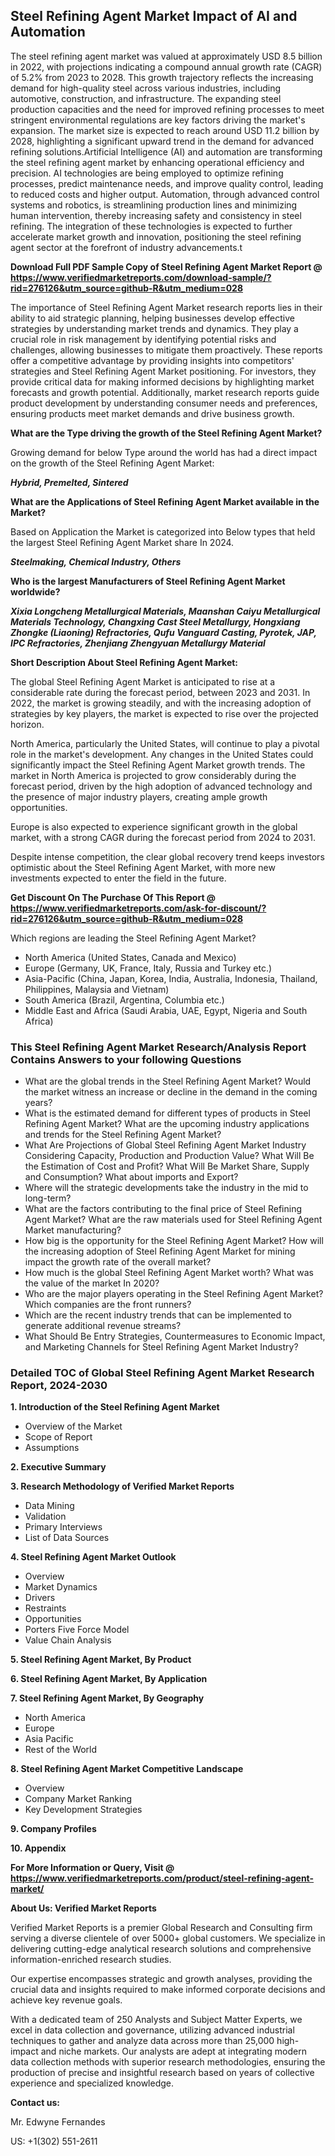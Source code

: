 <h2>Steel Refining Agent Market Impact of AI and Automation</h2>The steel refining agent market was valued at approximately USD 8.5 billion in 2022, with projections indicating a compound annual growth rate (CAGR) of 5.2% from 2023 to 2028. This growth trajectory reflects the increasing demand for high-quality steel across various industries, including automotive, construction, and infrastructure. The expanding steel production capacities and the need for improved refining processes to meet stringent environmental regulations are key factors driving the market's expansion. The market size is expected to reach around USD 11.2 billion by 2028, highlighting a significant upward trend in the demand for advanced refining solutions.Artificial Intelligence (AI) and automation are transforming the steel refining agent market by enhancing operational efficiency and precision. AI technologies are being employed to optimize refining processes, predict maintenance needs, and improve quality control, leading to reduced costs and higher output. Automation, through advanced control systems and robotics, is streamlining production lines and minimizing human intervention, thereby increasing safety and consistency in steel refining. The integration of these technologies is expected to further accelerate market growth and innovation, positioning the steel refining agent sector at the forefront of industry advancements.t</p><p id="" class=""><strong>Download Full PDF Sample Copy of Steel Refining Agent Market Report @ <a href="https://www.verifiedmarketreports.com/download-sample/?rid=276126&utm_source=github-R&utm_medium=028" target="_blank">https://www.verifiedmarketreports.com/download-sample/?rid=276126&utm_source=github-R&utm_medium=028</a></strong></p><p>The importance of&nbsp;Steel Refining Agent Market research reports lies in their ability to aid strategic planning, helping businesses develop effective strategies by understanding market trends and dynamics. They play a crucial role in risk management by identifying potential risks and challenges, allowing businesses to mitigate them proactively. These reports offer a competitive advantage by providing insights into competitors' strategies and Steel Refining Agent Market positioning. For investors, they provide critical data for making informed decisions by highlighting market forecasts and growth potential. Additionally, market research reports guide product development by understanding consumer needs and preferences, ensuring products meet market demands and drive business growth.</p><p><strong>What are the&nbsp;Type driving the growth of the Steel Refining Agent Market?</strong></p><p id="" class="">Growing demand for below Type around the world has had a direct impact on the growth of the Steel Refining Agent Market:</p><em><strong>Hybrid, Premelted, Sintered</strong></em></p><strong>What are the&nbsp;Applications&nbsp;of Steel Refining Agent Market available in the Market?</strong></p><p id="" class="">Based on Application the Market is categorized into Below types that held the largest Steel Refining Agent Market share In 2024.</p><em><strong>Steelmaking, Chemical Industry, Others</strong></em></p><strong>Who is the largest Manufacturers of Steel Refining Agent Market worldwide?</strong></p><p><em><strong>Xixia Longcheng Metallurgical Materials, Maanshan Caiyu Metallurgical Materials Technology, Changxing Cast Steel Metallurgy, Hongxiang Zhongke (Liaoning) Refractories, Qufu Vanguard Casting, Pyrotek, JAP, IPC Refractories, Zhenjiang Zhengyuan Metallurgy Material</strong></em></p><p id="" class=""><strong>Short Description About Steel Refining Agent Market:</strong></p><p>The global Steel Refining Agent Market is anticipated to rise at a considerable rate during the forecast period, between 2023 and 2031. In 2022, the market is growing steadily, and with the increasing adoption of strategies by key players, the market is expected to rise over the projected horizon.</p><p>North America, particularly the United States, will continue to play a pivotal role in the market's development. Any changes in the United States could significantly impact the Steel Refining Agent Market growth trends. The market in North America is projected to grow considerably during the forecast period, driven by the high adoption of advanced technology and the presence of major industry players, creating ample growth opportunities.</p><p>Europe is also expected to experience significant growth in the global market, with a strong CAGR during the forecast period from 2024 to 2031.</p><p>Despite intense competition, the clear global recovery trend keeps investors optimistic about the Steel Refining Agent Market, with more new investments expected to enter the field in the future.</p><p id="" class=""><strong>Get Discount On The Purchase Of This Report @ <a href="https://www.verifiedmarketreports.com/ask-for-discount/?rid=276126&utm_source=github-R&utm_medium=028" target="_blank">https://www.verifiedmarketreports.com/ask-for-discount/?rid=276126&utm_source=github-R&utm_medium=028</a></strong></p>Which regions are leading the Steel Refining Agent Market?</p><ul><li>North America (United States, Canada and Mexico)</li><li>Europe (Germany, UK, France, Italy, Russia and Turkey etc.)</li><li>Asia-Pacific (China, Japan, Korea, India, Australia, Indonesia, Thailand, Philippines, Malaysia and Vietnam)</li><li>South America (Brazil, Argentina, Columbia etc.)</li><li>Middle East and Africa (Saudi Arabia, UAE, Egypt, Nigeria and South Africa)</li></ul><h3 id="" class="">This Steel Refining Agent Market Research/Analysis Report Contains Answers to your following Questions</h3><ul><li>What are the global trends in the Steel Refining Agent Market? Would the market witness an increase or decline in the demand in the coming years?</li><li>What is the estimated demand for different types of products in Steel Refining Agent Market? What are the upcoming industry applications and trends for the Steel Refining Agent Market?</li><li>What Are Projections of Global Steel Refining Agent Market Industry Considering Capacity, Production and Production Value? What Will Be the Estimation of Cost and Profit? What Will Be Market Share, Supply and Consumption? What about imports and Export?</li><li>Where will the strategic developments take the industry in the mid to long-term?</li><li>What are the factors contributing to the final price of Steel Refining Agent Market? What are the raw materials used for Steel Refining Agent Market manufacturing?</li><li>How big is the opportunity for the Steel Refining Agent Market? How will the increasing adoption of Steel Refining Agent Market for mining impact the growth rate of the overall market?</li><li>How much is the global Steel Refining Agent Market worth? What was the value of the market In 2020?</li><li>Who are the major players operating in the Steel Refining Agent Market? Which companies are the front runners?</li><li>Which are the recent industry trends that can be implemented to generate additional revenue streams?</li><li>What Should Be Entry Strategies, Countermeasures to Economic Impact, and Marketing Channels for Steel Refining Agent Market Industry?</li></ul><h3 id="" class="">Detailed TOC of Global Steel Refining Agent Market Research Report, 2024-2030</h3><p id="" class=""><strong>1. Introduction of the Steel Refining Agent Market</strong></p><ul><li>Overview of the Market</li><li>Scope of Report</li><li>Assumptions</li></ul><p id="" class=""><strong>2. Executive Summary</strong></p><p id="" class=""><strong>3. Research Methodology of Verified Market Reports</strong></p><ul><li>Data Mining</li><li>Validation</li><li>Primary Interviews</li><li>List of Data Sources</li></ul><p id="" class=""><strong>4. Steel Refining Agent Market Outlook</strong></p><ul><li>Overview</li><li>Market Dynamics</li><li>Drivers</li><li>Restraints</li><li>Opportunities</li><li>Porters Five Force Model</li><li>Value Chain Analysis</li></ul><p id="" class=""><strong>5. Steel Refining Agent Market, By Product</strong></p><p id="" class=""><strong>6. Steel Refining Agent Market, By Application</strong></p><p id="" class=""><strong>7. Steel Refining Agent Market, By Geography</strong></p><ul><li>North America</li><li>Europe</li><li>Asia Pacific</li><li>Rest of the World</li></ul><p id="" class=""><strong>8. Steel Refining Agent Market Competitive Landscape</strong></p><ul><li>Overview</li><li>Company Market Ranking</li><li>Key Development Strategies</li></ul><p id="" class=""><strong>9. Company Profiles</strong></p><p id="" class=""><strong>10. Appendix</strong></p><p id="" class=""><strong>For More Information or Query, Visit @ <a href="https://www.verifiedmarketreports.com/product/steel-refining-agent-market/" target="_blank">https://www.verifiedmarketreports.com/product/steel-refining-agent-market/</a></strong></p><p id="" class=""><strong>About Us: Verified Market Reports</strong></p><p id="" class="">Verified Market Reports is a premier Global Research and Consulting firm serving a diverse clientele of over 5000+ global customers. We specialize in delivering cutting-edge analytical research solutions and comprehensive information-enriched research studies.</p><p id="" class="">Our expertise encompasses strategic and growth analyses, providing the crucial data and insights required to make informed corporate decisions and achieve key revenue goals.</p><p id="" class="">With a dedicated team of 250 Analysts and Subject Matter Experts, we excel in data collection and governance, utilizing advanced industrial techniques to gather and analyze data across more than 25,000 high-impact and niche markets. Our analysts are adept at integrating modern data collection methods with superior research methodologies, ensuring the production of precise and insightful research based on years of collective experience and specialized knowledge.</p><p id="" class=""><strong>Contact us:</strong></p><p id="" class="">Mr. Edwyne Fernandes</p><p id="" class="">US: +1(302) 551-2611</p>